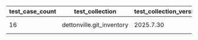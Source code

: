 | test_case_count | test_collection | test_collection_version | test_component | test_date | test_failed | test_details_link |
| --- | --- | --- | --- | --- | --- | --- |
| 16 | dettonville.git_inventory | 2025.7.30 | update_inventory | 2025-08-06T20:17:47Z | True | [test details](./update_inventory/test.results/test-results.md) |
